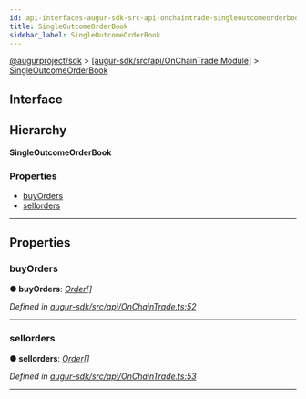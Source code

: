 ```yaml
---
id: api-interfaces-augur-sdk-src-api-onchaintrade-singleoutcomeorderbook
title: SingleOutcomeOrderBook
sidebar_label: SingleOutcomeOrderBook
---
```


[@augurproject/sdk](api-readme.md) > [[augur-sdk/src/api/OnChainTrade Module]](api-modules-augur-sdk-src-api-onchaintrade-module.md) > [SingleOutcomeOrderBook](api-interfaces-augur-sdk-src-api-onchaintrade-singleoutcomeorderbook.md)

## Interface

## Hierarchy

**SingleOutcomeOrderBook**

### Properties

* [buyOrders](api-interfaces-augur-sdk-src-api-onchaintrade-singleoutcomeorderbook.md#buyorders)
* [sellorders](api-interfaces-augur-sdk-src-api-onchaintrade-singleoutcomeorderbook.md#sellorders)

---

## Properties

<a id="buyorders"></a>

###  buyOrders

**● buyOrders**: *[Order](api-interfaces-augur-sdk-src-api-onchaintrade-order.md)[]*

*Defined in [augur-sdk/src/api/OnChainTrade.ts:52](https://github.com/AugurProject/augur/blob/0787bf1a23/packages/augur-sdk/src/api/OnChainTrade.ts#L52)*

___
<a id="sellorders"></a>

###  sellorders

**● sellorders**: *[Order](api-interfaces-augur-sdk-src-api-onchaintrade-order.md)[]*

*Defined in [augur-sdk/src/api/OnChainTrade.ts:53](https://github.com/AugurProject/augur/blob/0787bf1a23/packages/augur-sdk/src/api/OnChainTrade.ts#L53)*

___

